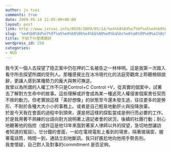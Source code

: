 ```yaml
---
author: jx tsai
comments: true
date: 2009-05-14 12:05:00+00:00
layout: post
link: http://www.jxtsai.info/0928/2009/05/14/%e4%b8%8d%e7%9f%a5%e4%b8%8b%e4%bb%80%e9%ba%bc%e6%a8%99%e9%a1%8c%e5%a5%bd/
slug: '%e4%b8%8d%e7%9f%a5%e4%b8%8b%e4%bb%80%e9%ba%bc%e6%a8%99%e9%a1%8c%e5%a5%bd'
title: 不知下什麼標題好
wordpress_id: 258
categories:
- NGO
---
```


我今天一個人去探望了陸正案中仍在押的二名被告之一林坤明。這是我第一次踏入看守所去探望所謂的受刑人。那種感覺比在冰冷現代化的法庭旁觀席上聆聽檢辯說辭，更讓人感到某種勢力的龐大與無可撫逆。   
我曾以為所謂的人權工作不只是Control+C Control +V，從真實的個案中，試著去了解對方生命中的故事。這些理解或許會成為某一種追究人權侵害個案責任契而不捨的動力。但老實說這樣「美好想像」的狀態至今還未發生過，往往更多的是勞形、不耐於各種大大小小的事務上。或者是自己輕易地動肝火與投降放棄。   
於是今天我在會面的過程中到頭來，還是把這樣的探監當成是例行而必要的工作。於是我用著不熟練的台語向對方說明著上週記者會的狀況，後續的社團行動；耐心地聽著他的指控（或許這是他13年來面對著家人律師以外的探望，急切地想讓訪者知道的冤屈）。廿分鐘的會面，一如在電視電影上看到的場景，隔著玻璃窗，握著電話筒，時間一到，通話立刻地斷訊。我只好尷尬地向他用手勢告別。　　   
我會懷疑，自己對人及對事的commitment 是否足夠。
